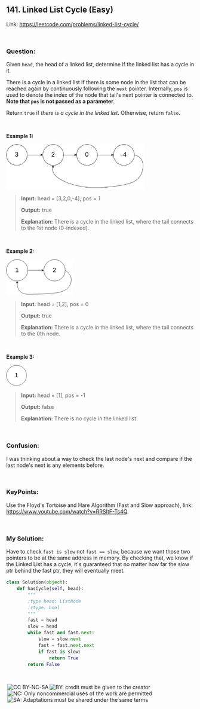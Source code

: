 ## 141. Linked List Cycle (Easy)

Link: https://leetcode.com/problems/linked-list-cycle/

<br>

### Question:
Given `head`, the head of a linked list, determine if the linked list has a cycle in it.

There is a cycle in a linked list if there is some node in the list that can be reached again by continuously following the `next` pointer. Internally, `pos` is used to denote the index of the node that tail's next pointer is connected to. **Note that `pos` is not passed as a parameter**.

Return `true` if _there is a cycle in the linked list_. Otherwise, return `false`.

<br>

**Example 1:**

<img src="../images/circularlinkedlist.png" alt="drawing" width="370"/>

> **Input:** head = [3,2,0,-4], pos = 1
> 
> **Output:** true
>
> **Explanation:** There is a cycle in the linked list, where the tail connects to the 1st node (0-indexed).

<br>

**Example 2:**

<img src="../images/circularlinkedlist_test2.png" alt="drawing" width="180"/>

> **Input:** head = [1,2], pos = 0
> 
> **Output:** true
>
> **Explanation:** There is a cycle in the linked list, where the tail connects to the 0th node.

<br>

**Example 3:**

<img src="../images/circularlinkedlist_test3.png" alt="drawing" width="55"/>

> **Input:** head = [1], pos = -1
> 
> **Output:** false
>
> **Explanation:** There is no cycle in the linked list.

<br>

### Confusion: 
I was thinking about a way to check the last node's next and compare if the last node's next is any elements before.

<br>

### KeyPoints: 
Use the Floyd's Tortoise and Hare Algorithm (Fast and Slow approach), link: https://www.youtube.com/watch?v=RRSItF-Ts4Q.

<br>

### My Solution:
Have to check `fast is slow` not `fast == slow`, because we want those two pointers to be at the same address in memory. By checking that, we know if the Linked List has a cycle, it's guaranteed that no matter how far the slow ptr behind the fast ptr, they will eventually meet.
```python
class Solution(object):
    def hasCycle(self, head):
        """
        :type head: ListNode
        :rtype: bool
        """
        fast = head
        slow = head
        while fast and fast.next:
            slow = slow.next
            fast = fast.next.next
            if fast is slow:
                return True
        return False
```

<br>

<img style="height:22px!important;margin-left:3px;vertical-align:text-bottom;" src="https://mirrors.creativecommons.org/presskit/icons/cc.svg?ref=chooser-v1" alt="CC BY-NC-SA" title="CC BY-NC-SA"><img style="height:22px!important;margin-left:3px;vertical-align:text-bottom;" src="https://mirrors.creativecommons.org/presskit/icons/by.svg?ref=chooser-v1" alt="BY: credit must be given to the creator" title="BY: credit must be given to the creator"><img style="height:22px!important;margin-left:3px;vertical-align:text-bottom;" src="https://mirrors.creativecommons.org/presskit/icons/nc.svg?ref=chooser-v1" alt="NC: Only noncommercial uses of the work are permitted" title="NC: Only noncommercial uses of the work are permitted"><img style="height:22px!important;margin-left:3px;vertical-align:text-bottom;" src="https://mirrors.creativecommons.org/presskit/icons/sa.svg?ref=chooser-v1" alt="SA: Adaptations must be shared under the same terms" title="SA: Adaptations must be shared under the same terms">